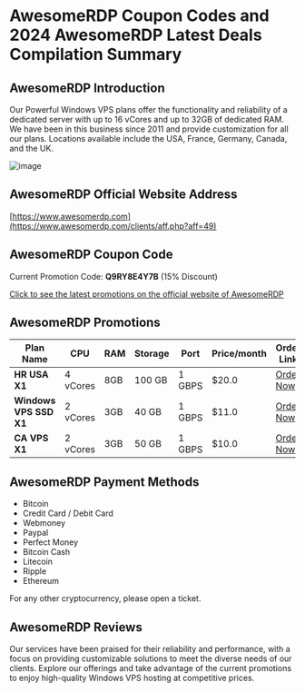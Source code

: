 # AwesomeRDP Coupon Codes and 2024 AwesomeRDP Latest Deals Compilation Summary

## AwesomeRDP Introduction
Our Powerful Windows VPS plans offer the functionality and reliability of a dedicated server with up to 16 vCores and up to 32GB of dedicated RAM. We have been in this business since 2011 and provide customization for all our plans. Locations available include the USA, France, Germany, Canada, and the UK.

![image](https://github.com/wudongtianlai/AwesomeRDP/assets/167732797/748c079f-27c1-4b8d-8859-1f1a24275488)

## AwesomeRDP Official Website Address
[https://www.awesomerdp.com](https://www.awesomerdp.com/clients/aff.php?aff=49)

## AwesomeRDP Coupon Code
Current Promotion Code: **Q9RY8E4Y7B** (15% Discount)

[Click to see the latest promotions on the official website of AwesomeRDP](https://www.awesomerdp.com/clients/aff.php?aff=49)

## AwesomeRDP Promotions

| Plan Name          | CPU  | RAM  | Storage | Port | Price/month | Order Link |
|--------------------|------|------|---------|------|-------------|------------|
| **HR USA X1**      | 4 vCores | 8GB | 100 GB  | 1 GBPS | $20.0 | [Order Now](https://www.awesomerdp.com/clients/aff.php?aff=49) |
| **Windows VPS SSD X1** | 2 vCores | 3GB | 40 GB   | 1 GBPS | $11.0 | [Order Now](https://www.awesomerdp.com/clients/aff.php?aff=49) |
| **CA VPS X1**      | 2 vCores | 3GB | 50 GB   | 1 GBPS | $10.0 | [Order Now](https://www.awesomerdp.com/clients/aff.php?aff=49) |

## AwesomeRDP Payment Methods
- Bitcoin
- Credit Card / Debit Card
- Webmoney
- Paypal
- Perfect Money
- Bitcoin Cash
- Litecoin
- Ripple
- Ethereum

For any other cryptocurrency, please open a ticket.

## AwesomeRDP Reviews
Our services have been praised for their reliability and performance, with a focus on providing customizable solutions to meet the diverse needs of our clients. Explore our offerings and take advantage of the current promotions to enjoy high-quality Windows VPS hosting at competitive prices.

